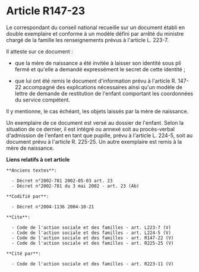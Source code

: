 # Article R147-23

Le correspondant du conseil national recueille sur un document établi en double exemplaire et conforme à un modèle défini par
arrêté du ministre chargé de la famille les renseignements prévus à l'article L. 223-7. 

Il atteste sur ce document :

- que la mère de naissance a été invitée à laisser son identité sous pli fermé et qu'elle a demandé expressément le secret de
cette identité ;

- que lui ont été remis le document d'information prévu à l'article R. 147-22 accompagné des explications nécessaires ainsi
qu'un modèle de lettre de demande de restitution de l'enfant comportant les coordonnées du service compétent. 

Il y mentionne, le cas échéant, les objets laissés par la mère de naissance. 

Un exemplaire de ce document est versé au dossier de l'enfant. Selon la situation de ce dernier, il est intégré ou annexé
soit au procès-verbal d'admission de l'enfant en tant que pupille, prévu à l'article L. 224-5, soit au document prévu à
l'article R. 225-25. Un autre exemplaire est remis à la mère de naissance.

**Liens relatifs à cet article**

	**Anciens textes**:

	  - Décret n°2002-781 2002-05-03 art. 23
	  - Décret n°2002-781 du 3 mai 2002 - art. 23 (Ab)

	**Codifié par**:

	  - Décret n°2004-1136 2004-10-21

	**Cite**:

	  - Code de l'action sociale et des familles - art. L223-7 (V)
	  - Code de l'action sociale et des familles - art. L224-5 (V)
	  - Code de l'action sociale et des familles - art. R147-22 (V)
	  - Code de l'action sociale et des familles - art. R225-25 (V)

	**Cité par**:

	  - Code de l'action sociale et des familles - art. R223-11 (V)
